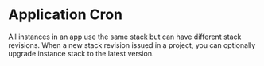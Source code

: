 # Application Cron

All instances in an app use the same stack but can have different stack revisions. When a new stack revision issued in a project, you can optionally upgrade instance stack to the latest version.

